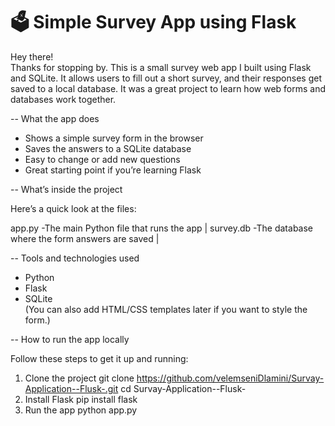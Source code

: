 # 🗳️ Simple Survey App using Flask

Hey there!  
Thanks for stopping by. This is a small survey web app I built using Flask and SQLite. It allows users to fill out a short survey, and their responses get saved to a local database. It was a great project to learn how web forms and databases work together.


-- What the app does

- Shows a simple survey form in the browser
- Saves the answers to a SQLite database
- Easy to change or add new questions
- Great starting point if you’re learning Flask

-- What’s inside the project

Here’s a quick look at the files:

app.py          -The main Python file that runs the app |
survey.db       -The database where the form answers are saved |

-- Tools and technologies used

- Python
- Flask
- SQLite  
(You can also add HTML/CSS templates later if you want to style the form.)

-- How to run the app locally

Follow these steps to get it up and running:

1. Clone the project
git clone https://github.com/velemseniDlamini/Survay-Application--Flusk-.git
cd Survay-Application--Flusk-
2. Install Flask
pip install flask
3. Run the app
python app.py

